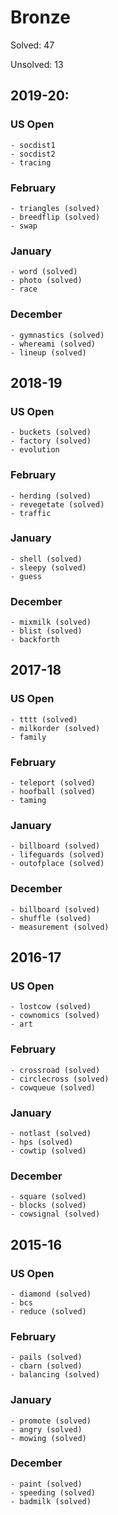 # Bronze

Solved: 47

Unsolved: 13
## 2019-20:
  ### US Open
    - socdist1
    - socdist2
    - tracing
  ### February
    - triangles (solved)
    - breedflip (solved)
    - swap
  ### January
    - word (solved)
    - photo (solved)
    - race
  ### December
    - gymnastics (solved)
    - whereami (solved)
    - lineup (solved)
## 2018-19
  ### US Open
    - buckets (solved)
    - factory (solved)
    - evolution
  ### February
    - herding (solved)
    - revegetate (solved)
    - traffic
  ### January 
    - shell (solved)
    - sleepy (solved)
    - guess
  ### December
    - mixmilk (solved)
    - blist (solved)
    - backforth
## 2017-18
  ### US Open
    - tttt (solved)
    - milkorder (solved)
    - family
  ### February
    - teleport (solved)
    - hoofball (solved)
    - taming
  ### January
    - billboard (solved)
    - lifeguards (solved)
    - outofplace (solved)
  ### December
    - billboard (solved)
    - shuffle (solved)
    - measurement (solved)
## 2016-17
  ### US Open
    - lostcow (solved)
    - cownomics (solved)
    - art 
  ### February 
    - crossroad (solved)
    - circlecross (solved)
    - cowqueue (solved)
  ### January
    - notlast (solved)
    - hps (solved)
    - cowtip (solved)
  ### December 
    - square (solved)
    - blocks (solved)
    - cowsignal (solved)
## 2015-16
  ### US Open
    - diamond (solved)
    - bcs
    - reduce (solved)
  ### February
    - pails (solved)
    - cbarn (solved)
    - balancing (solved)
  ### January
    - promote (solved)
    - angry (solved)
    - mowing (solved)
  ### December
    - paint (solved)
    - speeding (solved)
    - badmilk (solved)
